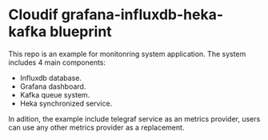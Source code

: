 # Cloudif grafana-influxdb-heka-kafka blueprint

This repo is an example for monitonring system application. The system includes 4 main components:
- Influxdb database.
- Grafana dashboard.
- Kafka queue system.
- Heka synchronized service.

In adition, the example include telegraf service as an metrics provider, users can use any other metrics provider as a replacement. 

